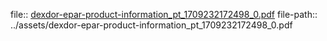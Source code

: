 file:: [dexdor-epar-product-information_pt_1709232172498_0.pdf](../assets/dexdor-epar-product-information_pt_1709232172498_0.pdf)
file-path:: ../assets/dexdor-epar-product-information_pt_1709232172498_0.pdf
